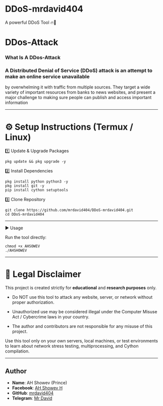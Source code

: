 # DDoS-mrdavid404
A powerful DDoS Tool 🔥🔫
# DDos-Attack 
### What Is A DDos-Attack

### A Distributed Denial of Service (DDoS) attack is an attempt to make an online service unavailable 
by overwhelming it with traffic from multiple sources. They target a wide variety of important resources
from banks to news websites, and present a major challenge to making sure people can publish and access important information

---


# ⚙️ Setup Instructions (Termux / Linux)

1️⃣ Update & Upgrade Packages

```
pkg update && pkg upgrade -y
```

2️⃣ Install Dependencies
```
pkg install python python3 -y
pkg install git -y
pip install cython setuptools
```
3️⃣ Clone Repository
```
git clone https://github.com/mrdavid404/DDoS-mrdavid404.git
cd DDoS-mrdavid404
```
---

▶️ Usage

Run the tool directly:
```
chmod +x AHSOWEV
./AHSHOWEV
```
---
# 🚨 Legal Disclaimer

This project is created strictly for **educational** and **research purposes** only.

- Do NOT use this tool to attack any website, server, or network without proper authorization.

- Unauthorized use may be considered illegal under the Computer Misuse Act / Cybercrime laws in your country.

- The author and contributors are not responsible for any misuse of this project.


Use this tool only on your own servers, local machines, or test environments to learn about network stress testing, multiprocessing, and Cython compilation.


---

## Author

- **Name**: AH Showev (Prince)
- **Facebook**: [AH Showev H](https://www.facebook.com/mr.david.404.prince)
- **GitHub**: [mrdavid404](https://github.com/mrdavid404)
- **Telegram**: [Mr David](https://t.me/mrdavid404_bot)
